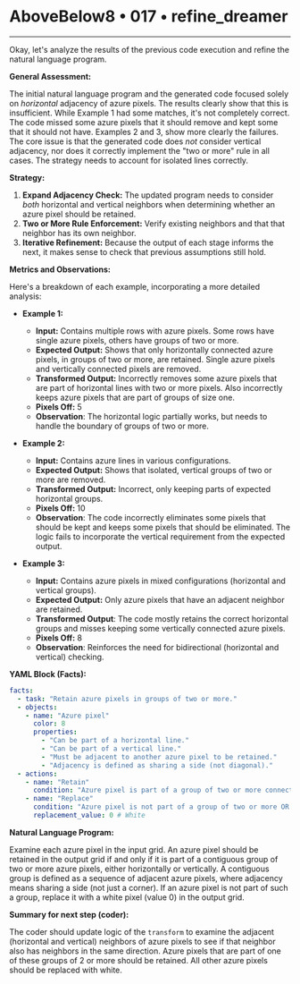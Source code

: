 # AboveBelow8 • 017 • refine_dreamer

---
Okay, let's analyze the results of the previous code execution and refine the natural language program.

**General Assessment:**

The initial natural language program and the generated code focused solely on *horizontal* adjacency of azure pixels. The results clearly show that this is insufficient. While Example 1 had some matches, it's not completely correct. The code missed some azure pixels that it should remove and kept some that it should not have. Examples 2 and 3, show more clearly the failures. The core issue is that the generated code does *not* consider vertical adjacency, nor does it correctly implement the "two or more" rule in all cases. The strategy needs to account for isolated lines correctly.

**Strategy:**

1.  **Expand Adjacency Check:** The updated program needs to consider *both* horizontal and vertical neighbors when determining whether an azure pixel should be retained.
2.  **Two or More Rule Enforcement:** Verify existing neighbors and that that neighbor has its own neighbor.
3.  **Iterative Refinement:** Because the output of each stage informs the next, it makes sense to check that previous assumptions still hold.

**Metrics and Observations:**

Here's a breakdown of each example, incorporating a more detailed analysis:

*   **Example 1:**
    *   **Input:** Contains multiple rows with azure pixels. Some rows have single azure pixels, others have groups of two or more.
    *   **Expected Output:** Shows that only horizontally connected azure pixels, in groups of two or more, are retained. Single azure pixels and vertically connected pixels are removed.
    *   **Transformed Output:** Incorrectly removes some azure pixels that are part of horizontal lines with two or more pixels. Also incorrectly keeps azure pixels that are part of groups of size one.
    *   **Pixels Off:** 5
    *   **Observation**: The horizontal logic partially works, but needs to handle the boundary of groups of two or more.

*   **Example 2:**
    *   **Input:** Contains azure lines in various configurations.
    *   **Expected Output:** Shows that isolated, vertical groups of two or more are removed.
    *   **Transformed Output:** Incorrect, only keeping parts of expected horizontal groups.
    *   **Pixels Off:** 10
    *   **Observation**: The code incorrectly eliminates some pixels that should be kept and keeps some pixels that should be eliminated. The logic fails to incorporate the vertical requirement from the expected output.

*   **Example 3:**
    *   **Input:** Contains azure pixels in mixed configurations (horizontal and vertical groups).
    *   **Expected Output:**  Only azure pixels that have an adjacent neighbor are retained.
    *   **Transformed Output**: The code mostly retains the correct horizontal groups and misses keeping some vertically connected azure pixels.
    *   **Pixels Off:** 8
    *   **Observation**: Reinforces the need for bidirectional (horizontal and vertical) checking.

**YAML Block (Facts):**

```yaml
facts:
  - task: "Retain azure pixels in groups of two or more."
  - objects:
    - name: "Azure pixel"
      color: 8
      properties:
        - "Can be part of a horizontal line."
        - "Can be part of a vertical line."
        - "Must be adjacent to another azure pixel to be retained."
        - "Adjacency is defined as sharing a side (not diagonal)."
  - actions:
    - name: "Retain"
      condition: "Azure pixel is part of a group of two or more connected azure pixels."
    - name: "Replace"
      condition: "Azure pixel is not part of a group of two or more OR Azure pixel is not connected to any other Azure pixel"
      replacement_value: 0 # White
```

**Natural Language Program:**

Examine each azure pixel in the input grid. An azure pixel should be retained in the output grid if and only if it is part of a contiguous group of two or more azure pixels, either horizontally or vertically. A contiguous group is defined as a sequence of adjacent azure pixels, where adjacency means sharing a side (not just a corner). If an azure pixel is not part of such a group, replace it with a white pixel (value 0) in the output grid.

**Summary for next step (coder):**

The coder should update logic of the `transform` to examine the adjacent (horizontal and vertical) neighbors of azure pixels to see if that neighbor also has neighbors in the same direction. Azure pixels that are part of one of these groups of 2 or more should be retained. All other azure pixels should be replaced with white.

